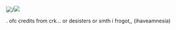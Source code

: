 <img src="https://64.media.tumblr.com/8d8f16be5b43b1bbd1700ba714112f27/9c836d707a40cafe-cd/s540x810/2599d9bdf21446cd29b9f8416f14459d17e59d57.gifv" alt=/>![](https://github.com/assets/user-attachments/259c84aa-3d8c-4223-a0bd-ae36b1bb5c0a)


. ofc credits from crk... or desisters or smth i frogot,, (ihaveamnesia)
